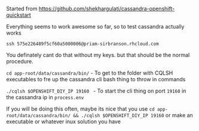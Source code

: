Started from https://github.com/shekhargulati/cassandra-openshift-quickstart

Everything seems to work awesome so far, so to test cassandra actually works

`ssh 575e226489f5cf60a5000006@priam-sirbranson.rhcloud.com`

You definately cant do that without my keys. but that should be the normal procedure.

`cd app-root/data/cassandra/bin/` - To get to the folder with CQLSH executables to fre up the cassandra cli bash thing to throw in commands

`./cqlsh $OPENSHIFT_DIY_IP 19160 ` - To start the cli thing on port	`19160` in the cassandra ip in `process.env`

If you will be doing this often, maybe its nice that you use `cd app-root/data/cassandra/bin/ && ./cqlsh $OPENSHIFT_DIY_IP 19160` or make an executable or whatever inux solution you have